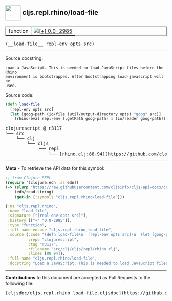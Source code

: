 ## <img width="48px" valign="middle" src="http://i.imgur.com/Hi20huC.png"> cljs.repl.rhino/load-file

 <table border="1">
<tr>

<td>function</td>
<td><a href="https://github.com/cljsinfo/cljs-api-docs/tree/0.0-2985"><img valign="middle" alt="[+] 0.0-2985" src="https://img.shields.io/badge/+-0.0--2985-lightgrey.svg"></a> </td>
</tr>
</table>

 <samp>
(__load-file__ repl-env opts src)<br>
</samp>

---




Source docstring:

```
Load a JavaScript. This is needed to load JavaScript files before the Rhino
environment is bootstrapped. After bootstrapping load-javascript will be
used.
```

Source code:

```clj
(defn load-file
  [repl-env opts src]
  (let [goog-path (io/file (util/output-directory opts) "goog" src)]
    (rhino-eval repl-env (.getPath goog-path) 1 (io/reader goog-path))))
```

 <pre>
clojurescript @ r3117
└── src
    └── clj
        └── cljs
            └── repl
                └── <ins>[rhino.clj:88-94](https://github.com/clojure/clojurescript/blob/r3117/src/clj/cljs/repl/rhino.clj#L88-L94)</ins>
</pre>


---

__Meta__ - To retrieve the API data for this symbol:

```clj
;; from Clojure REPL
(require '[clojure.edn :as edn])
(-> (slurp "https://raw.githubusercontent.com/cljsinfo/cljs-api-docs/catalog/cljs-api.edn")
    (edn/read-string)
    (get-in [:symbols "cljs.repl.rhino/load-file"]))
```

```clj
{:ns "cljs.repl.rhino",
 :name "load-file",
 :signature ["[repl-env opts src]"],
 :history [["+" "0.0-2985"]],
 :type "function",
 :full-name-encode "cljs.repl.rhino_load-file",
 :source {:code "(defn load-file\n  [repl-env opts src]\n  (let [goog-path (io/file (util/output-directory opts) \"goog\" src)]\n    (rhino-eval repl-env (.getPath goog-path) 1 (io/reader goog-path))))",
          :repo "clojurescript",
          :tag "r3117",
          :filename "src/clj/cljs/repl/rhino.clj",
          :lines [88 94]},
 :full-name "cljs.repl.rhino/load-file",
 :docstring "Load a JavaScript. This is needed to load JavaScript files before the Rhino\nenvironment is bootstrapped. After bootstrapping load-javascript will be\nused."}

```

---

__Contributions__ to this document are accepted as Pull Requests to the following file:

 <pre>
[cljsdoc/cljs.repl.rhino_load-file.cljsdoc](https://github.com/cljsinfo/cljs-api-docs/blob/master/cljsdoc/cljs.repl.rhino_load-file.cljsdoc)
</pre>

